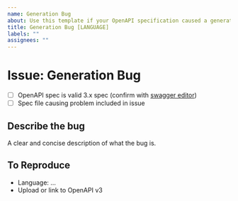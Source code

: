 ```yaml
---
name: Generation Bug
about: Use this template if your OpenAPI specification caused a generation failure
title: Generation Bug [LANGUAGE]
labels: ""
assignees: ""
---
```


# Issue: Generation Bug

- [ ] OpenAPI spec is valid 3.x spec (confirm with [swagger editor](https://editor-next.swagger.io/))
- [ ] Spec file causing problem included in issue

## Describe the bug

A clear and concise description of what the bug is.

## To Reproduce

- Language: ...
- Upload or link to OpenAPI v3
